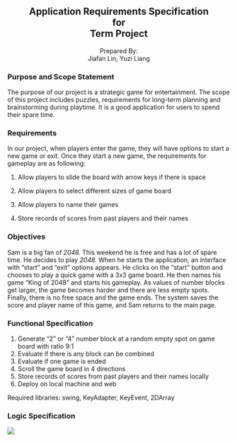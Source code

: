 <h2 align = "center">
Application Requirements Specification  <br> for <br> Term Project
</h2> 


<center>Prepared By: <br> Jiafan Lin, Yuzi Liang </center>



### **Purpose and Scope Statement**
The purpose of our project is a strategic game for entertainment. The scope of this project includes puzzles, requirements for long-term planning and brainstorming during playtime. It is a good application for users to spend their spare time.



### **Requirements**
In our project, when players enter the game, they will have options to start a new game or exit. Once they start a new game, the requirements for gameplay are as following:

1. Allow players to slide the board with arrow keys if there is space

2. Allow players to select different sizes of game board

3. Allow players to name their games

4. Store records of scores from past players and their names

   


### **Objectives**
Sam is a big fan of *2048.* This weekend he is free and has a lot of spare time. He decides to play *2048.* When he starts the application, an interface with “start” and “exit” options appears. He clicks on the “start” button and chooses to play a quick game with a 3x3 game board. He then names his game “King of 2048” and starts his gameplay. As values of number blocks get larger, the game becomes harder and there are less empty spots. Finally, there is no free space and the game ends. The system saves the score and player name of this game, and Sam returns to the main page.



### **Functional Specification**

1. Generate “2” or “4” number block at a random empty spot on game board with ratio 9:1
2. Evaluate if there is any block can be combined
3. Evaluate if one game is ended
4. Scroll the game board in 4 directions
5. Store records of scores from past players and their names locally
6. Deploy on local machine and web

Required libraries: swing, KeyAdapter, KeyEvent, 2DArray



### **Logic Specification**

<img src="https://github.com/Yuzi-Liang/INFO5100TermProject/blob/main/image/figure_1.png">










